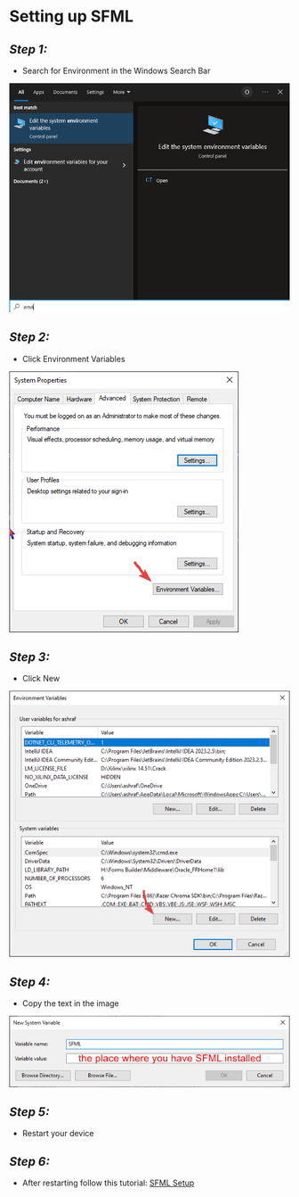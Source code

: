 # **Setting up SFML**
## *Step 1:*
- Search for Environment in the Windows Search Bar

  
![step1](resources/step1.png)


## *Step 2:*
- Click Environment Variables

  
![step2](resources/step2.png)


## *Step 3:*
- Click New

  
![step3](resources/step3.png)


## *Step 4:*
- Copy the text in the image

  
![step4](resources/step4.png)


## *Step 5:*
- Restart your device


## *Step 6:*
- After restarting follow this tutorial: [SFML Setup](https://www.youtube.com/watch?v=_VgRjlvGpPk)
